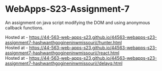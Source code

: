 # WebApps-S23-Assignment-7
An assignment on java script modifying the DOM and using anonymous callback functions. 

Hosted at - https://44-563-web-apps-s23.github.io/44563-webapps-s23-assignment7-hashwanthgogineninwmissouri//hunter.html \
Hosted at  - https://44-563-web-apps-s23.github.io/44563-webapps-s23-assignment7-hashwanthgogineninwmissouri//react.html \
Hosted at  - https://44-563-web-apps-s23.github.io/44563-webapps-s23-assignment7-hashwanthgogineninwmissouri//delayq.html
